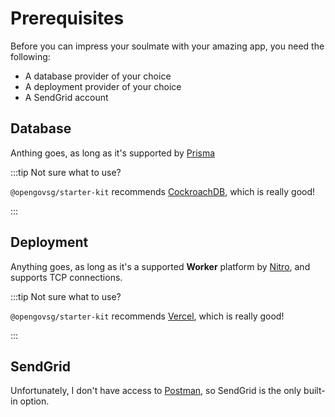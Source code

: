 # Prerequisites

Before you can impress your soulmate with your amazing app, you need the following:

* A database provider of your choice
* A deployment provider of your choice
* A SendGrid account

## Database

Anthing goes, as long as it's supported by [Prisma](https://www.prisma.io/docs/reference/database-reference/database-features)

:::tip Not sure what to use?

`@opengovsg/starter-kit` recommends [CockroachDB](https://start.open.gov.sg/docs/getting-started/prerequisites#cockroachdb), which is really good!

:::

## Deployment

Anything goes, as long as it's a supported **Worker** platform by [Nitro](https://nitro.unjs.io/deploy/workers), and supports TCP connections.

:::tip Not sure what to use?

`@opengovsg/starter-kit` recommends [Vercel](https://start.open.gov.sg/docs/getting-started/prerequisites#vercel), which is really good!

:::

## SendGrid

Unfortunately, I don't have access to [Postman](https://start.open.gov.sg/docs/getting-started/prerequisites#postman-api), so SendGrid is the only built-in option.
